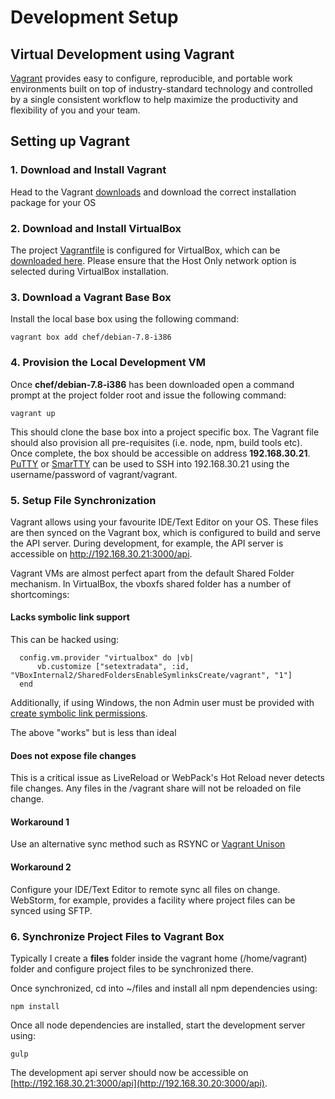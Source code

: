 # Development Setup

## Virtual Development using Vagrant

[Vagrant](https://www.vagrantup.com) provides easy to configure, reproducible, and portable work environments built on top of
industry-standard technology and controlled by a single consistent workflow to help maximize the productivity and flexibility of you and your team.

## Setting up Vagrant

### 1. Download and Install Vagrant

Head to the Vagrant [downloads](http://www.vagrantup.com/downloads) and download the correct installation package for your OS

### 2. Download and Install VirtualBox

The project [Vagrantfile](../Vagrantfile) is configured for VirtualBox, which can be [downloaded here](https://www.virtualbox.org/wiki/Downloads).
Please ensure that the Host Only network option is selected during VirtualBox installation.

### 3. Download a Vagrant Base Box

Install the local base box using the following command:

```
vagrant box add chef/debian-7.8-i386
```

### 4. Provision the Local Development VM

Once **chef/debian-7.8-i386** has been downloaded open a command prompt at the project folder root and issue the following command:

```
vagrant up
```

This should clone the base box into a project specific box. The Vagrant file should also provision all pre-requisites (i.e. node, npm, build tools etc). Once complete, the box should be
accessible on address **192.168.30.21**. [PuTTY](http://www.chiark.greenend.org.uk/~sgtatham/putty/download.html) or [SmarTTY](http://smartty.sysprogs.com/)
can be used to SSH into 192.168.30.21 using the username/password of vagrant/vagrant.

### 5. Setup File Synchronization

Vagrant allows using your favourite IDE/Text Editor on your OS. These files are then synced on the Vagrant box, which is configured to build and
serve the API server. During development, for example, the API server is accessible on http://192.168.30.21:3000/api.

Vagrant VMs are almost perfect apart from the default Shared Folder mechanism. In VirtualBox, the vboxfs shared folder has a number of shortcomings:

#### Lacks symbolic link support

This can be hacked using:

```
  config.vm.provider "virtualbox" do |vb|
      vb.customize ["setextradata", :id, "VBoxInternal2/SharedFoldersEnableSymlinksCreate/vagrant", "1"]
  end
```

Additionally, if using Windows, the non Admin user must be provided with [create symbolic link permissions](http://superuser.com/questions/124679/how-do-i-create-a-link-in-windows-7-home-premium-as-a-regular-user?answertab=votes#125981).

The above "works" but is less than ideal

#### Does not expose file changes

This is a critical issue as LiveReload or WebPack's Hot Reload never detects file changes. Any files in the /vagrant share will not be reloaded on file change.

#### Workaround 1

Use an alternative sync method such as RSYNC or [Vagrant Unison](https://github.com/mrdavidlaing/vagrant-unison)

#### Workaround 2

Configure your IDE/Text Editor to remote sync all files on change. WebStorm, for example, provides a facility where project files can be synced using SFTP.


### 6. Synchronize Project Files to Vagrant Box

Typically I create a **files** folder inside the vagrant home (/home/vagrant) folder and configure project files to be synchronized there.

Once synchronized, cd into ~/files and install all npm dependencies using:

```
npm install
```

Once all node dependencies are installed, start the development server using:

```
gulp
```

The development api server should now be accessible on [http://192.168.30.21:3000/api](http://192.168.30.20:3000/api).